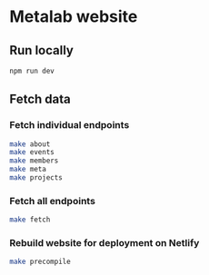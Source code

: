 # Metalab website

## Run locally
```bash
npm run dev
```

## Fetch data
### Fetch individual endpoints
```bash
make about
make events
make members
make meta
make projects
```

### Fetch all endpoints
```bash
make fetch
```

### Rebuild website for deployment on Netlify
```bash
make precompile
```
